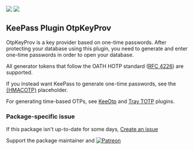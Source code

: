 [![](https://img.shields.io/chocolatey/v/keepass-plugin-otpkeyprov?color=green&label=keepass-plugin-otpkeyprov)](https://chocolatey.org/packages/keepass-plugin-otpkeyprov) [![](https://img.shields.io/chocolatey/dt/keepass-plugin-otpkeyprov)](https://chocolatey.org/packages/keepass-plugin-otpkeyprov)

## KeePass Plugin OtpKeyProv
OtpKeyProv is a key provider based on one-time passwords. After protecting your database using this
plugin, you need to generate and enter one-time passwords in order to open your database.

All generator tokens that follow the OATH HOTP standard ([RFC 4226](https://www.ietf.org/rfc/rfc4226.txt)) are supported.

If you instead want KeePass to generate one-time passwords, see the [{HMACOTP}](https://keepass.info/help/base/placeholders.html#hmacotp) placeholder.

For generating time-based OTPs, see [KeeOtp](https://chocolatey.org/packages/keepass-plugin-keeotp) and [Tray TOTP](https://chocolatey.org/packages/keepass-plugin-traytotp) plugins.

### Package-specific issue
If this package isn't up-to-date for some days, [Create an issue](https://github.com/tunisiano187/Chocolatey-packages/issues/new/choose)

Support the package maintainer and [![Patreon](https://cdn.jsdelivr.net/gh/tunisiano187/Chocolatey-packages@d15c4e19c709e7148588d4523ffc6dd3cd3c7e5e/icons/patreon.png)](https://www.patreon.com/bePatron?u=39585820)
